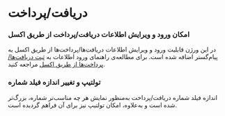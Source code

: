 # دریافت/پرداخت

### امکان ورود و ویرایش اطلاعات دریافت/پرداخت از طریق اکسل

در این ورژن قابلیت ورود و ویرایش اطلاعات دریافت‌ها/پرداخت‌ها از طریق اکسل به پیام‌گستر اضافه شده است.
برای مطالعه‌ی راهنمای ورود اطلاعات به [ثبت دریافت‌ها/پرداخت‌ها از طریق اکسل](https://github.com/1stco/PayamGostarDocs/blob/master/help2.5.4/Integrated-bank/Database/Records/Get-new/get-excel-new.md) مراجعه کنید.

### تولتیپ و تغییر اندازه فیلد شماره

اندازه فیلد شماره دریافت/پرداخت به‌منظور نمایش هر چه مناسب‌تر شماره، بزرگ‌تر شده است و به‌علاوه، امکان تولتیپ نیز برای آن فراهم گردیده است.
